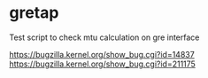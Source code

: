 # gretap

Test script to check mtu calculation on gre interface


https://bugzilla.kernel.org/show_bug.cgi?id=14837
https://bugzilla.kernel.org/show_bug.cgi?id=211175
